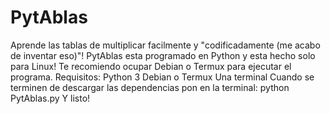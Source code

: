 # PytAblas
Aprende las tablas de multiplicar facilmente y "codificadamente (me acabo de inventar eso)"!
PytAblas esta programado en Python y esta hecho solo para Linux!
Te recomiendo ocupar Debian o Termux para ejecutar el programa.
Requisitos:
Python 3
Debian o Termux
Una terminal
Cuando se terminen de descargar las dependencias pon en la terminal: python PytAblas.py
Y listo!
